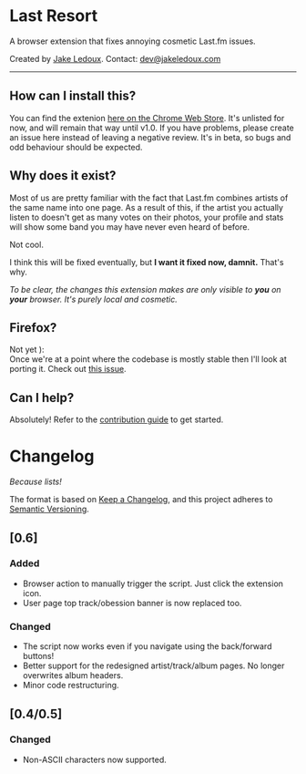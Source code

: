 # Last Resort
A browser extension that fixes annoying cosmetic Last.fm issues.

Created by [Jake Ledoux](https://jakeledoux.com). Contact: <dev@jakeledoux.com>
***

## How can I install this?

You can find the extenion [here on the Chrome Web Store](https://chrome.google.com/webstore/detail/last-resort/afpofkgganekekgfenmgciebodcbkomh). It's unlisted for now, and will remain that way until v1.0. If you have problems, please create an issue here instead of leaving a negative review. It's in beta, so bugs and odd behaviour should be expected.

## Why does it exist?

Most of us are pretty familiar with the fact that Last.fm combines artists of the same name into one page. As a result of this, if the artist you actually listen to doesn't get as many votes on their photos, your profile and stats will show some band you may have never even heard of before.

Not cool.

I think this will be fixed eventually, but **I want it fixed now, damnit.** That's why.

*To be clear, the changes this extension makes are only visible to **you** on **your** browser. It's purely local and cosmetic.*

## Firefox?

Not yet ):  
Once we're at a point where the codebase is mostly stable then I'll look at porting it. Check out [this issue](https://github.com/jakeledoux/lastresort/issues/4).

## Can I help?

Absolutely! Refer to the [contribution guide](https://github.com/jakeledoux/lastresort/blob/master/CONTRIBUTING.md) to get started.


# Changelog
*Because lists!*

The format is based on [Keep a Changelog](https://keepachangelog.com/en/1.0.0/),
and this project adheres to [Semantic Versioning](https://semver.org/spec/v2.0.0.html).

## [0.6]
### Added
- Browser action to manually trigger the script. Just click the extension icon.
- User page top track/obession banner is now replaced too.
### Changed
- The script now works even if you navigate using the back/forward buttons!
- Better support for the redesigned artist/track/album pages. No longer overwrites album headers.
- Minor code restructuring.


## [0.4/0.5]
### Changed
- Non-ASCII characters now supported.